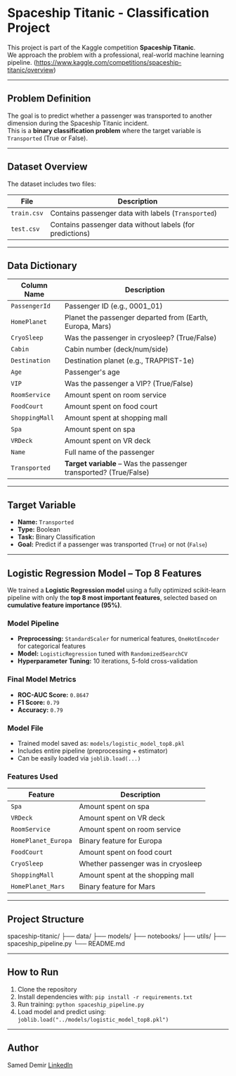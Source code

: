 # Spaceship Titanic - Classification Project

This project is part of the Kaggle competition **Spaceship Titanic**.  
We approach the problem with a professional, real-world machine learning pipeline.
(https://www.kaggle.com/competitions/spaceship-titanic/overview)

---

## Problem Definition

The goal is to predict whether a passenger was transported to another dimension during the Spaceship Titanic incident.  
This is a **binary classification problem** where the target variable is `Transported` (True or False).

---

## Dataset Overview

The dataset includes two files:

| File        | Description                                              |
| ----------- | -------------------------------------------------------- |
| `train.csv` | Contains passenger data with labels (`Transported`)      |
| `test.csv`  | Contains passenger data without labels (for predictions) |

---

## Data Dictionary

| Column Name    | Description                                                       |
| -------------- | ----------------------------------------------------------------- |
| `PassengerId`  | Passenger ID (e.g., 0001_01)                                      |
| `HomePlanet`   | Planet the passenger departed from (Earth, Europa, Mars)          |
| `CryoSleep`    | Was the passenger in cryosleep? (True/False)                      |
| `Cabin`        | Cabin number (deck/num/side)                                      |
| `Destination`  | Destination planet (e.g., TRAPPIST-1e)                            |
| `Age`          | Passenger's age                                                   |
| `VIP`          | Was the passenger a VIP? (True/False)                             |
| `RoomService`  | Amount spent on room service                                      |
| `FoodCourt`    | Amount spent on food court                                        |
| `ShoppingMall` | Amount spent at shopping mall                                     |
| `Spa`          | Amount spent on spa                                               |
| `VRDeck`       | Amount spent on VR deck                                           |
| `Name`         | Full name of the passenger                                        |
| `Transported`  | **Target variable** – Was the passenger transported? (True/False) |

---

## Target Variable

- **Name:** `Transported`
- **Type:** Boolean
- **Task:** Binary Classification
- **Goal:** Predict if a passenger was transported (`True`) or not (`False`)

---

## Logistic Regression Model – Top 8 Features

We trained a **Logistic Regression model** using a fully optimized scikit-learn pipeline with only the **top 8 most important features**, selected based on **cumulative feature importance (95%)**.

### Model Pipeline

- **Preprocessing:** `StandardScaler` for numerical features, `OneHotEncoder` for categorical features
- **Model:** `LogisticRegression` tuned with `RandomizedSearchCV`
- **Hyperparameter Tuning:** 10 iterations, 5-fold cross-validation

### Final Model Metrics

- **ROC-AUC Score:** `0.8647`
- **F1 Score:** `0.79`
- **Accuracy:** `0.79`

### Model File

- Trained model saved as: `models/logistic_model_top8.pkl`
- Includes entire pipeline (preprocessing + estimator)
- Can be easily loaded via `joblib.load(...)`

### Features Used

| Feature             | Description                        |
| ------------------- | ---------------------------------- |
| `Spa`               | Amount spent on spa                |
| `VRDeck`            | Amount spent on VR deck            |
| `RoomService`       | Amount spent on room service       |
| `HomePlanet_Europa` | Binary feature for Europa          |
| `FoodCourt`         | Amount spent on food court         |
| `CryoSleep`         | Whether passenger was in cryosleep |
| `ShoppingMall`      | Amount spent at the shopping mall  |
| `HomePlanet_Mars`   | Binary feature for Mars            |

---

## Project Structure

spaceship-titanic/
├── data/
├── models/
├── notebooks/
├── utils/
├── spaceship_pipeline.py
└── README.md

---

## How to Run

1. Clone the repository
2. Install dependencies with: `pip install -r requirements.txt`
3. Run training: `python spaceship_pipeline.py`
4. Load model and predict using: `joblib.load("../models/logistic_model_top8.pkl")`

---

## Author

Samed Demir
[LinkedIn](https://www.linkedin.com/in/samed-demir/)
